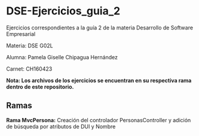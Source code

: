 # DSE-Ejercicios_guia_2
Ejercicios correspondientes a la guía 2 de la materia Desarrollo de Software Empresarial

Materia: DSE G02L

Alumna: Pamela Giselle Chipagua Hernández

Carnet: CH160423

**Nota: Los archivos de los ejercicios se encuentran en su respectiva rama dentro de este repositorio.**

## Ramas

**Rama MvcPersona:** 
Creación del controlador PersonasController y adición de búsqueda por atributos de DUI y Nombre
